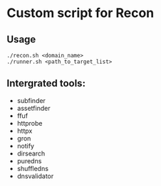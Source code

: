 # Custom script for Recon

## Usage
```` 
./recon.sh <domain_name>
./runner.sh <path_to_target_list>
```` 
## Intergrated tools:
- subfinder
- assetfinder
- ffuf
- httprobe
- httpx
- gron
- notify
- dirsearch
- puredns
- shuffledns
- dnsvalidator